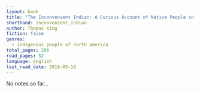 ```yaml
---
layout: book
title: "The Inconvenient Indian: A Curious Account of Native People in North America"
shorthand: inconvenient_indian
author: Thomas King
fiction: false
genres:
  - indigenous people of north america
total_pages: 266
read_pages: 52
language: english
last_read_date: 2019-09-10
---
```

No notes so far...
